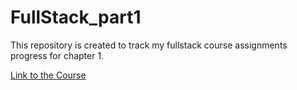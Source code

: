# FullStack_part1
This repository is created to track my fullstack course assignments progress for chapter 1.

[Link to the Course](https://fullstackopen.com/en/about)
